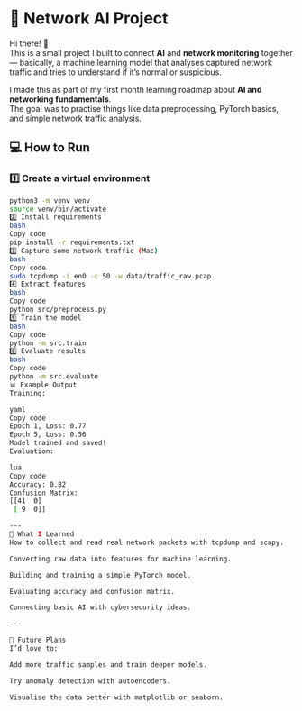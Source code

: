 # 🧠 Network AI Project

Hi there! 👋  
This is a small project I built to connect **AI** and **network monitoring** together — basically, a machine learning model that analyses captured network traffic and tries to understand if it’s normal or suspicious.

I made this as part of my first month learning roadmap about **AI and networking fundamentals**.  
The goal was to practise things like data preprocessing, PyTorch basics, and simple network traffic analysis.



## 💻 How to Run

### 1️⃣ Create a virtual environment
```bash
python3 -m venv venv
source venv/bin/activate
2️⃣ Install requirements
bash
Copy code
pip install -r requirements.txt
3️⃣ Capture some network traffic (Mac)
bash
Copy code
sudo tcpdump -i en0 -c 50 -w data/traffic_raw.pcap
4️⃣ Extract features
bash
Copy code
python src/preprocess.py
5️⃣ Train the model
bash
Copy code
python -m src.train
6️⃣ Evaluate results
bash
Copy code
python -m src.evaluate
📊 Example Output
Training:

yaml
Copy code
Epoch 1, Loss: 0.77
Epoch 5, Loss: 0.56
Model trained and saved!
Evaluation:

lua
Copy code
Accuracy: 0.82
Confusion Matrix:
[[41  0]
 [ 9  0]]

---
🧩 What I Learned
How to collect and read real network packets with tcpdump and scapy.

Converting raw data into features for machine learning.

Building and training a simple PyTorch model.

Evaluating accuracy and confusion matrix.

Connecting basic AI with cybersecurity ideas.

---

🚀 Future Plans
I’d love to:

Add more traffic samples and train deeper models.

Try anomaly detection with autoencoders.

Visualise the data better with matplotlib or seaborn.

